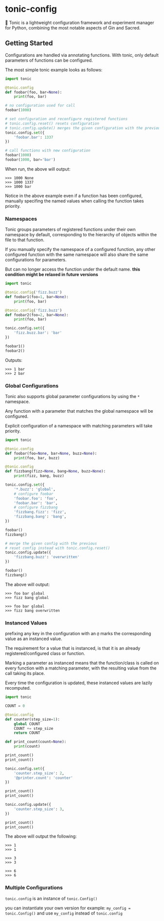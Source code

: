 # tonic-config
📜 Tonic is a lightweight configuration framework and experiment manager for Python, combining the most notable aspects of Gin and Sacred.


## Getting Started

Configurations are handled via annotating functions.
With tonic, only default parameters of functions can be configured.

The most simple tonic example looks as follows:
```python
import tonic

@tonic.config
def foobar(foo, bar=None):
    print(foo, bar)

# no configuration used for call
foobar(1000)

# set configuration and reconfigure registered functions
# tonic.config.reset() resets configuration
# tonic.config.update() merges the given configuration with the previous, overwriting values.
tonic.config.set({
    'foobar.bar': 1337 
})

# call functions with new configuration
foobar(1000)
foobar(1000, bar='bar')
```

When run, the above will output:
```
>>> 1000 None
>>> 1000 1337
>>> 1000 bar
```

Notice in the above example even if a function has been configured, manually
specifing the named values when calling the function takes priority.


### Namespaces

Tonic groups parameters of registered functions under their
own namespace by default, corresponding to the hierarchy of
objects within the file to that function.

If you manually specify the namespace of a configured function, any
other configured function with the same namespace will also share the same
configurations for parameters.

But can no longer access the function under the default name.
**this condition might be relaxed in future versions**

```python
import tonic

@tonic.config('fizz.buzz')
def foobar1(foo=1, bar=None):
    print(foo, bar)

@tonic.config('fizz.buzz')
def foobar2(foo=2, bar=None):
    print(foo, bar)

tonic.config.set({
    'fizz.buzz.bar': 'bar' 
})

foobar1()
foobar2()
```

Outputs:
```
>>> 1 bar
>>> 2 bar
```


### Global Configurations

Tonic also supports global parameter configurations by using the `*` namespace.

Any function with a parameter that matches the global namespace will be configured.

Explicit configuration of a namespace with matching parameters will take priority.

```python
import tonic

@tonic.config
def foobar(foo=None, bar=None, buzz=None):
    print(foo, bar, buzz)

@tonic.config
def fizzbang(fizz=None, bang=None, buzz=None):
    print(fizz, bang, buzz)

tonic.config.set({
    '*.buzz': 'global',
    # configure foobar
    'foobar.foo': 'foo',
    'foobar.bar': 'bar',
    # configure fizzbang
    'fizzbang.fizz': 'fizz',
    'fizzbang.bang': 'bang',
})

foobar()
fizzbang()

# merge the given config with the previous
# reset config instead with tonic.config.reset()
tonic.config.update({
    'fizzbang.buzz': 'overwritten'
})

foobar()
fizzbang()
```

The above will output:
```
>>> foo bar global
>>> fizz bang global

>>> foo bar global
>>> fizz bang overwritten
```

### Instanced Values

prefixing any key in the configuration with an `@` marks the
corresponding value as an instanced value.

The requirement for a value that is instanced, is that it is an already
registered/configured class or function.

Marking a parameter as instanced means that the function/class
is called on every function with a matching parameter, with the
resulting value from the call taking its place.

Every time the configuration is updated, these instanced
values are lazily recomputed.


```python
import tonic

COUNT = 0

@tonic.config
def counter(step_size=1):
    global COUNT
    COUNT += step_size
    return COUNT

def print_count(count=None):
    print(count)

print_count()
print_count()

tonic.config.set({
    'counter.step_size': 2,
    '@printer.count': 'counter'
})

print_count()
print_count()

tonic.config.update({
    'counter.step_size': 3,
})

print_count()
print_count()
```

The above will output the following:
```
>>> 1
>>> 1

>>> 3
>>> 3

>>> 6
>>> 6
```


### Multiple Configurations

`tonic.config` is an instance of `tonic.Config()`

you can instantiate your own version for example: `my_config = tonic.Config()`
and use `my_config` instead of `tonic.config`
